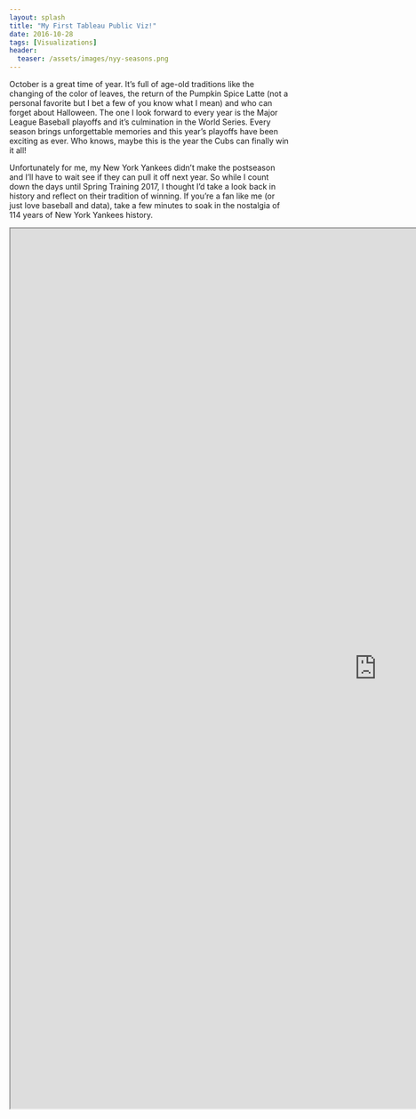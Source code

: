 ```yaml
---
layout: splash
title: "My First Tableau Public Viz!"
date: 2016-10-28
tags: [Visualizations]
header:
  teaser: /assets/images/nyy-seasons.png
---
```


October is a great time of year. It’s full of age-old traditions like the changing of the color of leaves, the return of the Pumpkin Spice Latte (not a personal favorite but I bet a few of you know what I mean) and who can forget about Halloween. The one I look forward to every year is the Major League Baseball playoffs and it’s culmination in the World Series. Every season brings unforgettable memories and this year’s playoffs have been exciting as ever. Who knows, maybe this is the year the Cubs can finally win it all!

Unfortunately for me, my New York Yankees didn’t make the postseason and I’ll have to wait see if they can pull it off next year. So while I count down the days until Spring Training 2017, I thought I’d take a look back in history and reflect on their tradition of winning. If you’re a fan like me (or just love baseball and data), take a few minutes to soak in the nostalgia of 114 years of  New York Yankees history.

<iframe src="https://public.tableau.com/views/NYYSeasons3/NYYSeasons?:showVizHome=no&:embed=true" width="1317" height="1582"></iframe>
